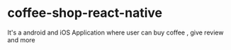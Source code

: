 # coffee-shop-react-native
It's a android and iOS Application where user can buy coffee , give review and more 
